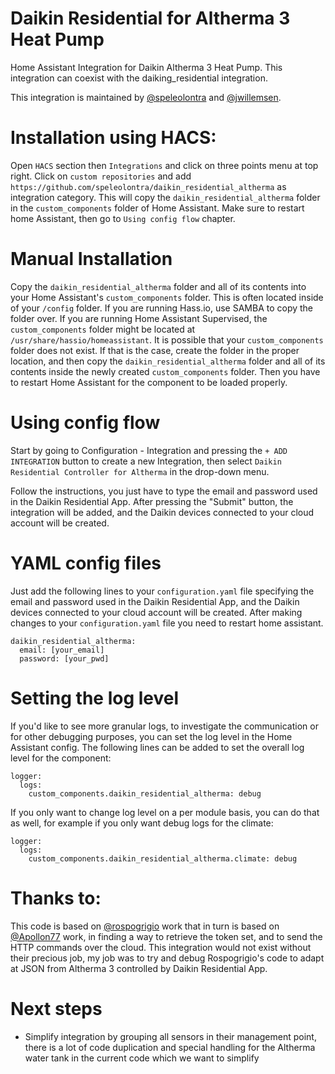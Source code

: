 # Daikin Residential for Altherma 3 Heat Pump

Home Assistant Integration for Daikin Altherma 3 Heat Pump. This integration can coexist with the daiking_residential integration.

This integration is maintained by [@speleolontra](https://github.com/speleolontra) and [@jwillemsen](https://github.com/jwillemsen).

# Installation using HACS:

Open `HACS` section then `Integrations` and click on three points menu at top right. Click on `custom repositories` and add `https://github.com/speleolontra/daikin_residential_altherma` as integration category.
This will copy the `daikin_residential_altherma` folder in the `custom_components` folder of Home Assistant.
Make sure to restart home Assistant, then go to `Using config flow` chapter.

# Manual Installation

Copy the `daikin_residential_altherma` folder and all of its contents into your Home Assistant's `custom_components` folder. This is often located inside of your `/config` folder. If you are running Hass.io, use SAMBA to copy the folder over. If you are running Home Assistant Supervised, the `custom_components` folder might be located at `/usr/share/hassio/homeassistant`. It is possible that your `custom_components` folder does not exist. If that is the case, create the folder in the proper location, and then copy the `daikin_residential_altherma` folder and all of its contents inside the newly created `custom_components` folder. Then you have to restart Home Assistant for the component to be loaded properly.

# Using config flow

Start by going to Configuration - Integration and pressing the `+ ADD INTEGRATION` button to create a new Integration, then select `Daikin Residential Controller for Altherma` in the drop-down menu.

Follow the instructions, you just have to type the email and password used in the Daikin Residential App. After pressing the "Submit" button, the integration will be added, and the Daikin devices connected to your cloud account will be created.

# YAML config files

Just add the following lines to your `configuration.yaml` file specifying the email and password used in the Daikin Residential App, and the Daikin devices connected to your cloud account will be created. After making changes to your `configuration.yaml` file you need to restart home assistant.

```
daikin_residential_altherma:
  email: [your_email]
  password: [your_pwd]
```

# Setting the log level

If you'd like to see more granular logs, to investigate the communication or for other debugging purposes, you can set the log level in the Home Assistant config. The following lines can be added to set the overall log level for the component:

```
logger:
  logs:
    custom_components.daikin_residential_altherma: debug
```

If you only want to change log level on a per module basis, you can do that as well, for example if you only want debug logs for the climate:

```
logger:
  logs:
    custom_components.daikin_residential_altherma.climate: debug
```

# Thanks to:

This code is based on [@rospogrigio](https://github.com/rospogrigio) work that in turn is based on [@Apollon77](https://github.com/Apollon77) work, in finding a way to retrieve the token set, and to send the HTTP commands over the cloud. This integration would not exist without their precious job, my job was to try and debug Rospogrigio's code to adapt at JSON from Altherma 3 controlled by Daikin Residential App.

# Next steps

- Simplify integration by grouping all sensors in their management point, there is a lot of code duplication and special handling for the Altherma water tank in the current code which we want to simplify
